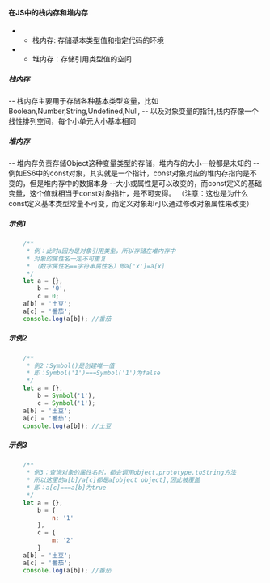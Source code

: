 #### 在JS中的栈内存和堆内存
- * 栈内存: 存储基本类型值和指定代码的环境
- * 堆内存：存储引用类型值的空间
##### 栈内存
-- 栈内存主要用于存储各种基本类型变量，比如Boolean,Number,String,Undefined,Null,
-- 以及对象变量的指针,栈内存像一个线性排列空间，每个小单元大小基本相同
##### 堆内存
-- 堆内存负责存储Object这种变量类型的存储，堆内存的大小一般都是未知的
--例如ES6中的const对象，其实就是一个指针，const对象对应的堆内存指向是不变的，但是堆内存中的数据本身
--大小或属性是可以改变的，而const定义的基础变量，这个值就相当于const对象指针，是不可变得。
（注意：这也是为什么const定义基本类型常量不可变，而定义对象却可以通过修改对象属性来改变）
##### 示例1
```javascript
    /**
     * 例：此时a因为是对象引用类型，所以存储在堆内存中
     * 对象的属性名一定不可重复
     * （数字属性名==字符串属性名）即a['x']=a[x]
     */
    let a = {},
        b = '0',
        c = 0;
    a[b] = '土豆';
    a[c] = '番茄';
    console.log(a[b]); //番茄
```
##### 示例2
```javascript
    /**
     * 例2：Symbol()是创建唯一值
     * 即：Symbol('1')===Symbol('1')为false
     */
    let a = {},
        b = Symbol('1'),
        c = Symbol('1');
    a[b] = '土豆';
    a[c] = '番茄';
    console.log(a[b]); //土豆
```
##### 示例3
```javascript
    /**
     * 例3：查询对象的属性名时，都会调用object.prototype.toString方法
     * 所以这里的a[b]/a[c]都是a[object object],因此被覆盖
     * 即：a[c]===a[b]为true
     */
    let a = {},
        b = {
            n: '1'
        },
        c = {
            m: '2'
        }
    a[b] = '土豆';
    a[c] = '番茄';
    console.log(a[b]); //番茄
```